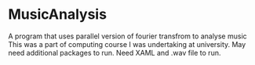 # MusicAnalysis
A program that uses parallel version of fourier transfrom to analyse music
This was a part of computing course I was undertaking at university. 
May need additional packages to run. 
Need XAML and .wav file to run. 
